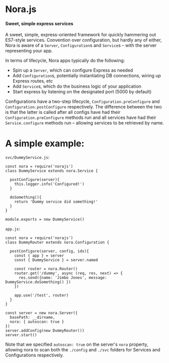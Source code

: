 # Nora.js
#### Sweet, simple express services

A sweet, simple, express-oriented framework for quickly hammering out ES7-style services. Convention over configuration, 
but hardly any of either, Nora is aware of a `Server`, `Configuration`s and `Service`s – with the server representing your app. 

In terms of lifecycle, Nora apps typically do the following:

* Spin up a `Server`, which can configure Express as needed
* Add `Configuration`s, potentially instantiating DB connections, wiring up Express routes, etc
* Add `Service`s, which do the business logic of your application
* Start express by listening on the designated port (5000 by default)

Configurations have a two-step lifecycle, `Configuration.preConfigure` and `Configuration.postConfigure` respectively. The
difference between the two is that the latter is called after all configs have had their `Configuration.preConfigure` methods 
run and all services have had their `Service.configure` methods run – allowing services to be retrieved by name. 


# A simple example:

`svc/DummyService.js`:

```
const nora = require('norajs')
class DummyService extends nora.Service {

  postConfigure(server){
    this.logger.info('Configured!')
  }

  doSomething(){
    return 'Dummy service did something!'
  }
}

module.exports = new DummyService()
```

`app.js`:

```
const nora = require('norajs')
class DummyRouter extends nora.Configuration {

  postConfigure(server, config, idx){
    const { app } = server         
    const { DummyService } = server.named

    const router = nora.Router()
    router.get('/dummy', async (req, res, next) => {
      res.send({name: 'Jimbo Jones', message: DummyService.doSomething() })
    })

    app.use('/test', router)
  }
}

const server = new nora.Server({
  basePath: __dirname,
  nora: { autoscan: true }
})
server.addConfig(new DummyRouter())
server.start()
```

Note that we specified `autoscan: true` on the server's `nora` property, allowing nora to scan both the `./config` and `./svc` folders for Services and Configurations respectively. 